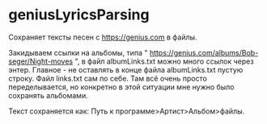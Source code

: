 # geniusLyricsParsing
Сохраняет тексты песен с https://genius.com в файлы.

Закидываем ссылки на альбомы, типа " https://genius.com/albums/Bob-seger/Night-moves ", в файл albumLinks.txt можно много ссылок через энтер.
Главное - не оставлять в конце файла albumLinks.txt пустую строку. Файл links.txt сам по себе.
Там всё очень просто переделывается, но конкретно в этой ситуации мне нужно было сохранять альбомами.

Текст сохраняется как: Путь к программе>Артист>Альбом>файлы.
